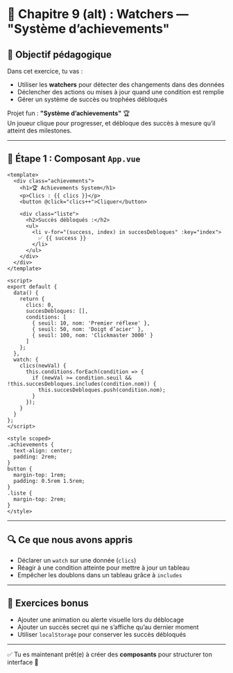 
# 🧪 Chapitre 9 (alt) : Watchers — "Système d’achievements"

## 🎯 Objectif pédagogique

Dans cet exercice, tu vas :

- Utiliser les **watchers** pour détecter des changements dans des données
- Déclencher des actions ou mises à jour quand une condition est remplie
- Gérer un système de succès ou trophées débloqués

Projet fun : **"Système d’achievements"** 🏆  
Un joueur clique pour progresser, et débloque des succès à mesure qu’il atteint des milestones.

---

## 🧱 Étape 1 : Composant `App.vue`

```vue
<template>
  <div class="achievements">
    <h1>🏆 Achievements System</h1>
    <p>Clics : {{ clics }}</p>
    <button @click="clics++">Cliquer</button>

    <div class="liste">
      <h2>Succès débloqués :</h2>
      <ul>
        <li v-for="(success, index) in succesDebloques" :key="index">
          ✅ {{ success }}
        </li>
      </ul>
    </div>
  </div>
</template>

<script>
export default {
  data() {
    return {
      clics: 0,
      succesDebloques: [],
      conditions: [
        { seuil: 10, nom: 'Premier réflexe' },
        { seuil: 50, nom: 'Doigt d’acier' },
        { seuil: 100, nom: 'Clickmaster 3000' }
      ]
    };
  },
  watch: {
    clics(newVal) {
      this.conditions.forEach(condition => {
        if (newVal >= condition.seuil && !this.succesDebloques.includes(condition.nom)) {
          this.succesDebloques.push(condition.nom);
        }
      });
    }
  }
};
</script>

<style scoped>
.achievements {
  text-align: center;
  padding: 2rem;
}
button {
  margin-top: 1rem;
  padding: 0.5rem 1.5rem;
}
.liste {
  margin-top: 2rem;
}
</style>
```

---

## 🔍 Ce que nous avons appris

- Déclarer un `watch` sur une donnée (`clics`)
- Réagir à une condition atteinte pour mettre à jour un tableau
- Empêcher les doublons dans un tableau grâce à `includes`

---

## 🎯 Exercices bonus

- Ajouter une animation ou alerte visuelle lors du déblocage
- Ajouter un succès secret qui ne s’affiche qu’au dernier moment
- Utiliser `localStorage` pour conserver les succès débloqués

---

✅ Tu es maintenant prêt(e) à créer des **composants** pour structurer ton interface 🎴
